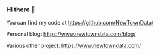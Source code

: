 ### Hi there 👋

You can find my code at https://github.com/NewTownData/

Personal blog: https://www.newtowndata.com/blog/

Various other project: https://www.newtowndata.com/
